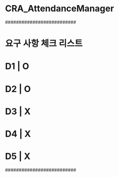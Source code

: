 # CRA_AttendanceManager

##########################
# 요구 사항 체크 리스트 #
#    D1    |    O       #
#    D2    |    O       #
#    D3    |    X       #
#    D4    |    X       #
#    D5    |    X       #
##########################

